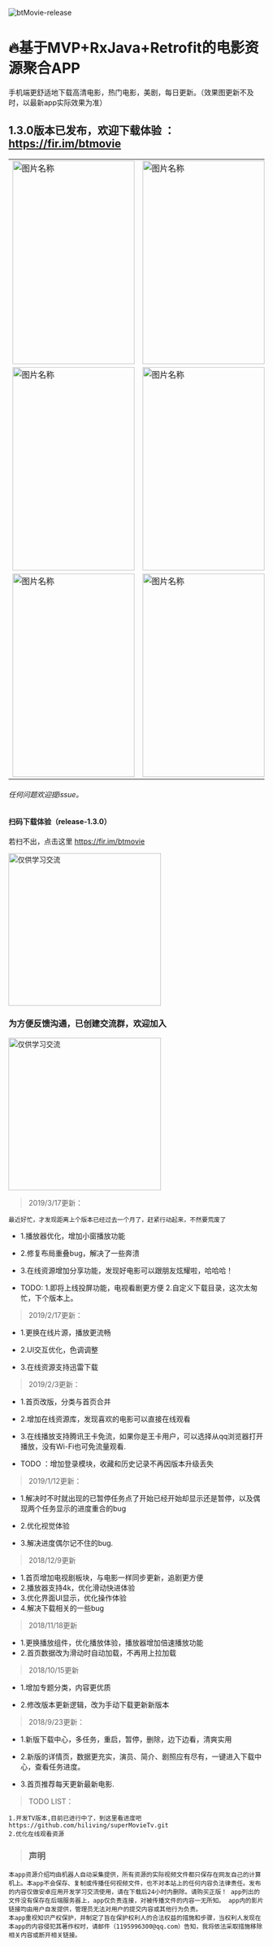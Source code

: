 ![btMovie-release](https://github.com/hiliving/superMovie/blob/master/picture/bt_movie.png)
# 🔥基于MVP+RxJava+Retrofit的电影资源聚合APP



手机端更舒适地下载高清电影，热门电影，美剧，每日更新。（效果图更新不及时，以最新app实际效果为准）

## 1.3.0版本已发布，欢迎下载体验 ：https://fir.im/btmovie


<table style="border-width: 0px ;">
			<tr>
				<td><img src="https://github.com/hiliving/superMovie/blob/master/picture/Screenshot_2019-03-18-07-29-32.png" width = "240" height = "400" alt="图片名称" align=center />
				</td><td><img src="https://github.com/hiliving/superMovie/blob/master/picture/Screenshot_2019-03-18-07-29-53.png" width = "240" height = "400" alt="图片名称" align=center />
				</td><td><img src="https://github.com/hiliving/superMovie/blob/master/picture/Screenshot_2019-03-18-07-30-02.png" width = "240" height = "400" alt="图片名称" align=center />
				</td>
			</tr>
			<tr>
				<td><img src="https://github.com/hiliving/superMovie/blob/master/picture/Screenshot_2019-03-18-07-30-15.png" width = "240" height = "400" alt="图片名称" align=center /></td>
				<td><img src="https://github.com/hiliving/superMovie/blob/master/picture/Screenshot_2019-03-18-07-30-29.png" width = "240" height = "400" alt="图片名称" align=center />
				</td><td><img src="https://github.com/hiliving/superMovie/blob/master/picture/Screenshot_2019-03-18-07-30-37.png" width = "240" height = "400" alt="图片名称" align=center />
				</td>
			</tr>
			<tr>
            	<td><img src="https://github.com/hiliving/superMovie/blob/master/picture/Screenshot_2019-03-18-07-30-59.png" width = "240" height = "400" alt="图片名称" align=center /></td>
            	<td><img src="https://github.com/hiliving/superMovie/blob/master/picture/Screenshot_2019-03-18-07-31-18.png" width = "240" height = "400" alt="图片名称" align=center /></td>
            	<td><img src="https://github.com/hiliving/superMovie/blob/master/picture/Screenshot_2019-03-18-07-36-31.png" width = "240" height = "400" alt="图片名称" align=center /></td>
            </tr>
</table>

###### 任何问题欢迎提issue。







#### 扫码下载体验（release-1.3.0）

  若扫不出，点击这里 https://fir.im/btmovie

<div>
    <img src="https://github.com/hiliving/superMovie/blob/master/picture/apk_code.png" width="300" height="300" alt="仅供学习交流" align=center>
</div>


### 为方便反馈沟通，已创建交流群，欢迎加入

<div>
    <img src="https://github.com/hiliving/superMovie/blob/master/picture/qq_group.png" width="300" height="300" alt="仅供学习交流" align=center>
</div>







>2019/3/17更新：

    最近好忙，才发现距离上个版本已经过去一个月了，赶紧行动起来，不然要荒废了

  - 1.播放器优化，增加小窗播放功能

  - 2.修复布局重叠bug，解决了一些奔溃

  - 3.在线资源增加分享功能，发现好电影可以跟朋友炫耀啦，哈哈哈！

  - TODO:
    1.即将上线投屏功能，电视看剧更方便
    2.自定义下载目录，这次太匆忙，下个版本上。

>2019/2/17更新：

  - 1.更换在线片源，播放更流畅

  - 2.UI交互优化，色调调整

  - 3.在线资源支持迅雷下载


>2019/2/3更新：

  - 1.首页改版，分类与首页合并

  - 2.增加在线资源库，发现喜欢的电影可以直接在线观看

  - 3.在线播放支持腾讯王卡免流，如果你是王卡用户，可以选择从qq浏览器打开播放，没有Wi-Fi也可免流量观看.
  
  - TODO ：增加登录模块，收藏和历史记录不再因版本升级丢失

>2019/1/12更新：

  - 1.解决时不时就出现的已暂停任务点了开始已经开始却显示还是暂停，以及偶现两个任务显示的进度重合的bug

  - 2.优化视觉体验

  - 3.解决进度偶尔记不住的bug.

>2018/12/9更新

  - 1.首页增加电视剧板块，与电影一样同步更新，追剧更方便
  - 2.播放器支持4k，优化滑动快进体验
  - 3.优化界面UI显示，优化操作体验
  - 4.解决下载相关的一些bug
  
>2018/11/18更新

  - 1.更换播放组件，优化播放体验，播放器增加倍速播放功能
  - 2.首页数据改为滑动时自动加载，不再用上拉加载
 
  
>2018/10/15更新
 
  - 1.增加专题分类，内容更优质
 
  - 2.修改版本更新逻辑，改为手动下载更新新版本
 
>2018/9/23更新：

  - 1.新版下载中心，多任务，重启，暂停，删除，边下边看，清爽实用

  - 2.新版的详情页，数据更充实，演员、简介、剧照应有尽有，一键进入下载中心，查看任务进度。

  - 3.首页推荐每天更新最新电影.



   
>TODO LIST：

    1.开发TV版本,目前已进行中了，到这里看进度吧 https://github.com/hiliving/superMovieTv.git
    2.优化在线观看资源

> ### 声明
    本app资源介绍均由机器人自动采集提供，所有资源的实际视频文件都只保存在网友自己的计算机上。本app不会保存、复制或传播任何视频文件，也不对本站上的任何内容负法律责任。发布的内容仅做安卓应用开发学习交流使用，请在下载后24小时内删除。请购买正版！ app列出的文件没有保存在后端服务器上，app仅负责连接，对被传播文件的内容一无所知。 app内的影片链接均由用户自发提供，管理员无法对用户的提交内容或其他行为负责。 
    本app重视知识产权保护，并制定了旨在保护权利人的合法权益的措施和步骤，当权利人发现在本app的内容侵犯其著作权时，请邮件（1195996300@qq.com）告知，我将依法采取措施移除相关内容或断开相关链接。


